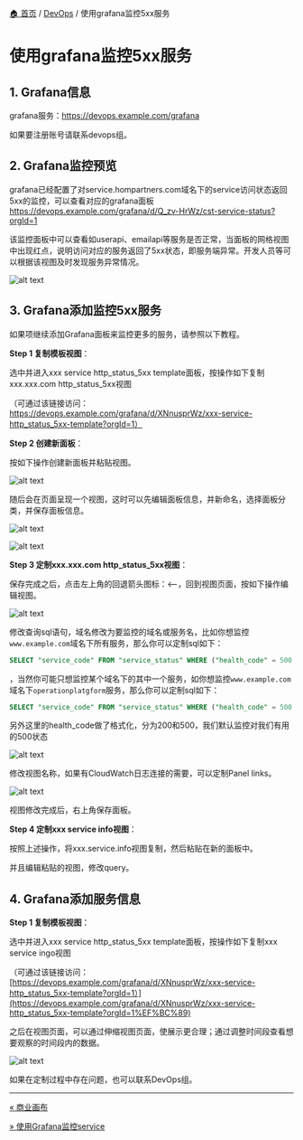 [🏠 首页](../_index.md) / [DevOps](_index.md) / 使用grafana监控5xx服务

# 使用grafana监控5xx服务

## 1. Grafana信息

grafana服务：<https://devops.example.com/grafana>

如果要注册账号请联系devops组。

## 2. Grafana监控预览

grafana已经配置了对service.hompartners.com域名下的service访问状态返回5xx的监控，可以查看对应的grafana面板<https://devops.example.com/grafana/d/Q_zv-HrWz/cst-service-status?orgId=1>

该监控面板中可以查看如userapi、emailapi等服务是否正常，当面板的网格视图中出现红点，说明访问对应的服务返回了5xx状态，即服务端异常。开发人员等可以根据该视图及时发现服务异常情况。

![alt text](https://images.pding.top/2025/03/202503111815448.png)

## 3. Grafana添加监控5xx服务

如果项继续添加Grafana面板来监控更多的服务，请参照以下教程。

**Step 1 复制模板视图**：

选中并进入xxx service http_status_5xx template面板，按操作如下复制xxx.xxx.com http_status_5xx视图

（可通过该链接访问：<https://devops.example.com/grafana/d/XNnusprWz/xxx-service-http_status_5xx-template?orgId=1）>

**Step 2 创建新面板**：

按如下操作创建新面板并粘贴视图。

![alt text](https://images.pding.top/2025/03/202503111816698.png)

随后会在页面呈现一个视图，这时可以先编辑面板信息，并新命名，选择面板分类，并保存面板信息。

![alt text](https://images.pding.top/2025/03/202503111816246.png)

![alt text](https://images.pding.top/2025/03/202503111816741.png)

**Step 3 定制xxx.xxx.com http_status_5xx视图**：

保存完成之后，点击左上角的回退箭头图标：<--，回到视图页面，按如下操作编辑视图。

![alt text](https://images.pding.top/2025/03/202503111818750.png)

修改查询sql语句，域名修改为要监控的域名或服务名，比如你想监控`www.example.com`域名下所有服务，那么你可以定制sql如下：

```sql
SELECT "service_code" FROM "service_status" WHERE ("health_code" = 500 AND "domain_name" = 'www.example.com') AND $timeFilter GROUP BY "service_name"
```

，当然你可能只想监控某个域名下的其中一个服务，如你想监控`www.example.com`域名下`operationplatgform`服务，那么你可以定制sql如下：

```sql
SELECT "service_code" FROM "service_status" WHERE ("health_code" = 500 AND "domain_name" = 'www.example.com' AND "service_name" = 'operationplatgform') 
```

另外这里的health_code做了格式化，分为200和500，我们默认监控对我们有用的500状态

![alt text](https://images.pding.top/2025/03/202503111816157.png)

修改视图名称，如果有CloudWatch日志连接的需要，可以定制Panel links。

![alt text](https://images.pding.top/2025/03/202503111818552.png)

视图修改完成后，右上角保存面板。

**Step 4 定制xxx service info视图**：

按照上述操作，将xxx.service.info视图复制，然后粘贴在新的面板中。

并且编辑粘贴的视图，修改query。

## 4. Grafana添加服务信息

**Step 1 复制模板视图**：

选中并进入xxx service http_status_5xx template面板，按操作如下复制xxx service ingo视图

（可通过该链接访问：[https://devops.example.com/grafana/d/XNnusprWz/xxx-service-http_status_5xx-template?orgId=1）](https://devops.example.com/grafana/d/XNnusprWz/xxx-service-http_status_5xx-template?orgId=1%EF%BC%89)

之后在视图页面，可以通过伸缩视图页面，使展示更合理；通过调整时间段查看想要观察的时间段内的数据。

![alt text](https://images.pding.top/2025/03/202503111816653.png)

如果在定制过程中存在问题，也可以联系DevOps组。

---
[« 商业画布](commercial-canvas.md)

[» 使用Grafana监控service](grafana-monite-service.md)
